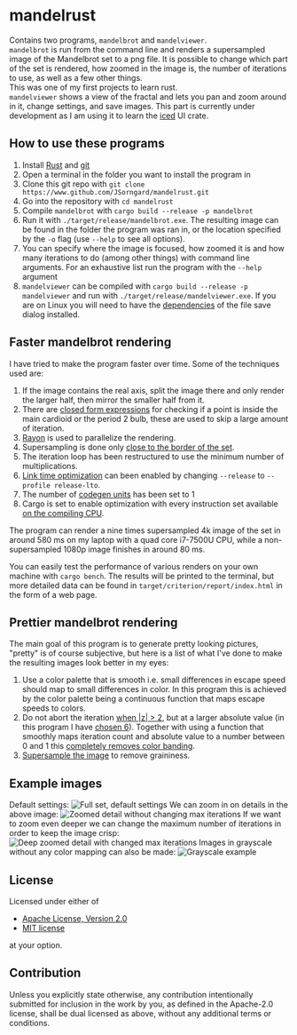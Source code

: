 # mandelrust

Contains two programs, `mandelbrot` and `mandelviewer`.  
`mandelbrot` is run from the command line and renders a supersampled image of the Mandelbrot set to a png file. It is possible to change which part of the set is rendered, how zoomed in the image is, the number of iterations to use, as well as a few other things.  
This was one of my first projects to learn rust.  
`mandelviewer` shows a view of the fractal and lets you pan and zoom around in it, change settings, and save images. This part is currently under development as I am using it to learn the [iced](https://docs.rs/iced/latest/iced/) UI crate.

## How to use these programs
 1. Install [Rust](https://www.rust-lang.org/tools/install) and [git](https://git-scm.com/book/en/v2/Getting-Started-Installing-Git)
 2. Open a terminal in the folder you want to install the program in
 3. Clone this git repo with `git clone https://www.github.com/JSorngard/mandelrust.git`
 4. Go into the repository with `cd mandelrust`
 5. Compile `mandelbrot` with `cargo build --release -p mandelbrot`
 6. Run it with `./target/release/mandelbrot.exe`. The resulting image can be found in the folder the program was ran in, or the location specified by the `-o` flag (use `--help` to see all options).
 7. You can specify where the image is focused, how zoomed it is and how many iterations to do (among other things) with command line arguments. For an exhaustive list run the program with the `--help` argument
 8. `mandelviewer` can be compiled with `cargo build --release -p mandelviewer` and run with `./target/release/mandelviewer.exe`. If you are on Linux you will need to have the [dependencies](https://docs.rs/rfd/0.11.2/rfd/#linux--bsd-backends) of the file save dialog installed.

## Faster mandelbrot rendering
I have tried to make the program faster over time. Some of the techniques used are:

 1. If the image contains the real axis, split the image there and only render the larger half, then mirror the smaller half from it.
 2. There are [closed form expressions](https://en.wikipedia.org/wiki/Plotting_algorithms_for_the_Mandelbrot_set#Cardioid_/_bulb_checking) for checking if a point is inside the main cardioid or the period 2 bulb, these are used to skip a large amount of iteration.  
 3. [Rayon](https://docs.rs/rayon/latest/rayon/) is used to parallelize the rendering.  
 4. Supersampling is done only [close to the border of the set](/examples/smoothing/mandelbrot_set_ssaa_region.avif).  
 5. The iteration loop has been restructured to use the minimum number of multiplications.  
 6. [Link time optimization](https://doc.rust-lang.org/rustc/codegen-options/index.html#lto) can been enabled by changing `--release` to `--profile release-lto`.
 7. The number of [codegen units](https://doc.rust-lang.org/rustc/codegen-options/index.html#codegen-units) has been set to 1  
 8. Cargo is set to enable optimization with every instruction set available [on the compiling CPU](https://rust-lang.github.io/packed_simd/perf-guide/target-feature/rustflags.html#target-cpu).

The program can render a nine times supersampled 4k image of the set in around 580 ms on my laptop with a quad core i7-7500U CPU, while a non-supersampled 1080p image finishes in around 80 ms.

You can easily test the performance of various renders on your own machine with `cargo bench`. The results will be printed to the terminal, but more detailed data can be found in `target/criterion/report/index.html` in the form of a web page.

## Prettier mandelbrot rendering
The main goal of this program is to generate pretty looking pictures, "pretty" is of course subjective, but here is a list of what I've done to make the resulting images look better in my eyes:  

 1. Use a color palette that is smooth i.e. small differences in escape speed should map to small differences in color. In this program this is achieved by the color palette being a continuous function that maps escape speeds to colors.  
 2. Do not abort the iteration [when |z| > 2](/examples/smoothing/no_smoothing_abs_geq_2.avif), but at a larger absolute value (in this program I have [chosen 6](/examples/smoothing/no_smoothing_abs_geq_6.avif)). Together with using a function that smoothly maps iteration count and absolute value to a number between 0 and 1 this [completely removes color banding](/examples/smoothing/smoothing_abs_geq_6.avif).  
 4. [Supersample the image](/examples/smoothing/smoothing_abs_geq_6_ssaa.avif) to remove graininess.

## Example images
Default settings:
![Full set, default settings](/examples/mandelbrot_set.avif)
We can zoom in on details in the above image:
![Zoomed detail without changing max iterations](/examples/mandelbrot_set_at_re_-0.23_im_-0.72_zoom_6.4_maxiters_255.avif)
If we want to zoom even deeper we can change the maximum number of iterations in order to keep the image crisp:
![Deep zoomed detail with changed max iterations](/examples/mandelbrot_set_at_re_-0.2345_im_-0.7178_zoom_12.5_maxiters_1000.avif)
Images in grayscale without any color mapping can also be made:
![Grayscale example](/examples/mandelbrot_set_at_re_-0.728_im_-0.212_zoom_6.4_maxiters_1000.avif)

## License

Licensed under either of

 * [Apache License, Version 2.0](LICENSE-APACHE)
 * [MIT license](LICENSE-MIT)

at your option.

## Contribution

Unless you explicitly state otherwise, any contribution intentionally submitted
for inclusion in the work by you, as defined in the Apache-2.0 license, shall be
dual licensed as above, without any additional terms or conditions.
